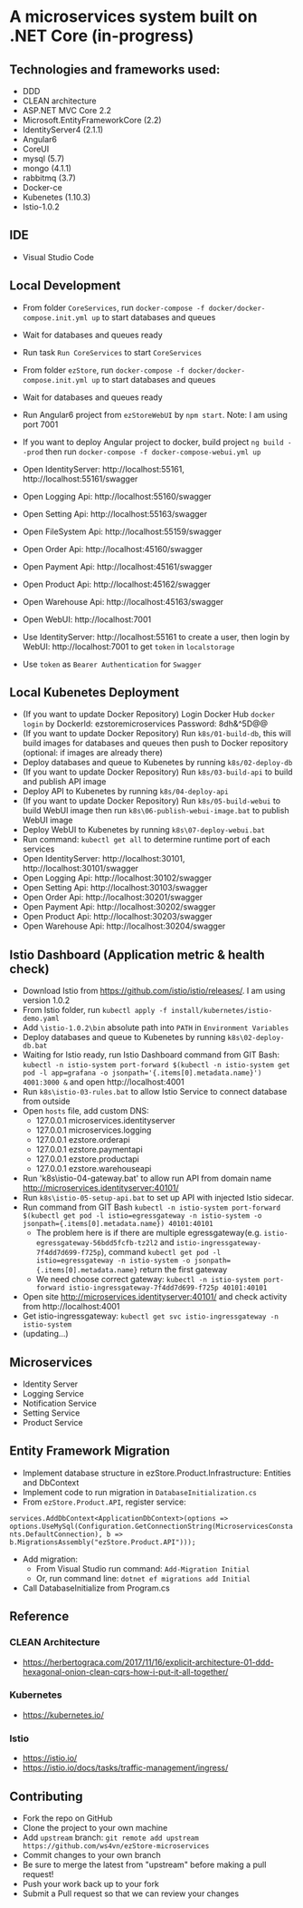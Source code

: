 # A microservices system built on .NET Core (in-progress)

## Technologies and frameworks used:
- DDD
- CLEAN architecture
- ASP.NET MVC Core 2.2
- Microsoft.EntityFrameworkCore (2.2)
- IdentityServer4 (2.1.1)
- Angular6
- CoreUI
- mysql (5.7)
- mongo (4.1.1)
- rabbitmq (3.7)
- Docker-ce
- Kubenetes (1.10.3)
- Istio-1.0.2

## IDE
- Visual Studio Code

## Local Development
- From folder `CoreServices`, run `docker-compose -f docker/docker-compose.init.yml up` to start databases and queues
- Wait for databases and queues ready
- Run task `Run CoreServices` to start `CoreServices`

- From folder `ezStore`, run `docker-compose -f docker/docker-compose.init.yml up` to start databases and queues
- Wait for databases and queues ready

- Run Angular6 project from `ezStoreWebUI` by `npm start`. Note: I am using port 7001
- If you want to deploy Angular project to docker, build project `ng build --prod` then run `docker-compose -f docker-compose-webui.yml up`

- Open IdentityServer: http://localhost:55161, http://localhost:55161/swagger
- Open Logging Api: http://localhost:55160/swagger
- Open Setting Api: http://localhost:55163/swagger
- Open FileSystem Api: http://localhost:55159/swagger
- Open Order Api: http://localhost:45160/swagger
- Open Payment Api: http://localhost:45161/swagger
- Open Product Api: http://localhost:45162/swagger
- Open Warehouse Api: http://localhost:45163/swagger
- Open WebUI: http://localhost:7001
- Use IdentityServer: http://localhost:55161 to create a user, then login by WebUI: http://localhost:7001 to get `token` in `localstorage`
- Use `token` as `Bearer Authentication` for `Swagger`

## Local Kubenetes Deployment 
- (If you want to update Docker Repository) Login Docker Hub `docker login` by DockerId: ezstoremicroservices   Password: 8dh&^5D@@
- (If you want to update Docker Repository) Run `k8s/01-build-db`, this will build images for databases and queues then push to Docker repository (optional: if images are already there)
- Deploy databases and queue to Kubenetes by running `k8s/02-deploy-db`
- (If you want to update Docker Repository) Run `k8s/03-build-api` to build and publish API image
- Deploy API to Kubenetes by running `k8s/04-deploy-api`
- (If you want to update Docker Repository) Run `k8s/05-build-webui` to build WebUI image then run `k8s\06-publish-webui-image.bat` to publish WebUI image
- Deploy WebUI to Kubenetes by running `k8s\07-deploy-webui.bat`
- Run command: `kubectl get all` to determine runtime port of each services
- Open IdentityServer: http://localhost:30101, http://localhost:30101/swagger
- Open Logging Api: http://localhost:30102/swagger
- Open Setting Api: http://localhost:30103/swagger
- Open Order Api: http://localhost:30201/swagger
- Open Payment Api: http://localhost:30202/swagger
- Open Product Api: http://localhost:30203/swagger
- Open Warehouse Api: http://localhost:30204/swagger

## Istio Dashboard (Application metric & health check)
- Download Istio from https://github.com/istio/istio/releases/. I am using version 1.0.2
- From Istio folder, run `kubectl apply -f install/kubernetes/istio-demo.yaml`
- Add `\istio-1.0.2\bin` absolute path into `PATH` in `Environment Variables`
- Deploy databases and queue to Kubenetes by running `k8s\02-deploy-db.bat`
- Waiting for Istio ready, run Istio Dashboard command from GIT Bash: `kubectl -n istio-system port-forward $(kubectl -n istio-system get pod -l app=grafana -o jsonpath='{.items[0].metadata.name}') 4001:3000 &` and open http://localhost:4001
- Run `k8s\istio-03-rules.bat` to allow Istio Service to connect database from outside 
- Open `hosts` file, add custom DNS:
  - 127.0.0.1 microservices.identityserver 
  - 127.0.0.1 microservices.logging
  - 127.0.0.1 ezstore.orderapi
  - 127.0.0.1 ezstore.paymentapi
  - 127.0.0.1 ezstore.productapi
  - 127.0.0.1 ezstore.warehouseapi
- Run 'k8s\istio-04-gateway.bat' to allow run API from domain name http://microservices.identityserver:40101/
- Run `k8s\istio-05-setup-api.bat` to set up API with injected Istio sidecar.
- Run command from GIT Bash `kubectl -n istio-system port-forward $(kubectl get pod -l istio=egressgateway -n istio-system -o jsonpath={.items[0].metadata.name}) 40101:40101`
  - The problem here is if there are multiple egressgateway(e.g. `istio-egressgateway-56bdd5fcfb-tz2l2` and `istio-ingressgateway-7f4dd7d699-f725p`), command `kubectl get pod -l istio=egressgateway -n istio-system -o jsonpath={.items[0].metadata.name}` return the first gateway
  - We need choose correct gateway: `kubectl -n istio-system port-forward istio-ingressgateway-7f4dd7d699-f725p 40101:40101`
- Open site http://microservices.identityserver:40101/ and check activity from http://localhost:4001 
- Get istio-ingressgateway: `kubectl get svc istio-ingressgateway -n istio-system`
- (updating...)

## Microservices
- Identity Server
- Logging Service
- Notification Service
- Setting Service
- Product Service

## Entity Framework Migration
- Implement database structure in ezStore.Product.Infrastructure: Entities and DbContext
- Implement code to run migration in `DatabaseInitialization.cs`
- From `ezStore.Product.API`, register service:

`services.AddDbContext<ApplicationDbContext>(options => 
                options.UseMySql(Configuration.GetConnectionString(MicroservicesConstants.DefaultConnection), b => b.MigrationsAssembly("ezStore.Product.API")));`
- Add migration:
    - From Visual Studio run command: `Add-Migration Initial`
    - Or, run command line: `dotnet ef migrations add Initial`
- Call DatabaseInitialize from Program.cs

## Reference
### CLEAN Architecture
- https://herbertograca.com/2017/11/16/explicit-architecture-01-ddd-hexagonal-onion-clean-cqrs-how-i-put-it-all-together/
### Kubernetes
- https://kubernetes.io/
### Istio
- https://istio.io/
- https://istio.io/docs/tasks/traffic-management/ingress/

## Contributing
- Fork the repo on GitHub
- Clone the project to your own machine
- Add `upstream` branch: `git remote add upstream https://github.com/ws4vn/ezStore-microservices`
- Commit changes to your own branch
- Be sure to merge the latest from "upstream" before making a pull request!
- Push your work back up to your fork
- Submit a Pull request so that we can review your changes